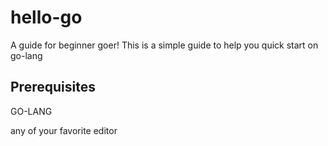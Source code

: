 # hello-go

A guide for beginner goer!
This is a simple guide to help you quick start on go-lang

## Prerequisites
GO-LANG

 any of your favorite editor 

 
